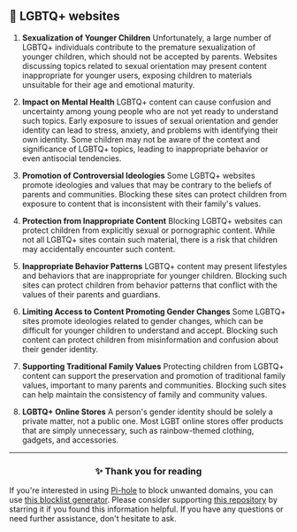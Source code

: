 <!-- SEO DATA FOR BLOCKLIST.SEFINEK.NET
* Title       : LGBTQ+ websites
* Description : N/A
* Tags        : N/A
* Canonical   : /viewer/info/block/LGBTQ_Plus
-->

## 🤮 LGBTQ+ websites

1. **Sexualization of Younger Children**
Unfortunately, a large number of LGBTQ+ individuals contribute to the premature sexualization of younger children, which should not be accepted by parents.
Websites discussing topics related to sexual orientation may present content inappropriate for younger users, exposing children to materials unsuitable for their age and emotional maturity.

2. **Impact on Mental Health**
LGBTQ+ content can cause confusion and uncertainty among young people who are not yet ready to understand such topics.
Early exposure to issues of sexual orientation and gender identity can lead to stress, anxiety, and problems with identifying their own identity. 
Some children may not be aware of the context and significance of LGBTQ+ topics, leading to inappropriate behavior or even antisocial tendencies.

3. **Promotion of Controversial Ideologies**
Some LGBTQ+ websites promote ideologies and values that may be contrary to the beliefs of parents and communities. 
Blocking these sites can protect children from exposure to content that is inconsistent with their family's values.

4. **Protection from Inappropriate Content**
Blocking LGBTQ+ websites can protect children from explicitly sexual or pornographic content.
While not all LGBTQ+ sites contain such material, there is a risk that children may accidentally encounter such content.

5. **Inappropriate Behavior Patterns**
LGBTQ+ content may present lifestyles and behaviors that are inappropriate for younger children.
Blocking such sites can protect children from behavior patterns that conflict with the values of their parents and guardians.

6. **Limiting Access to Content Promoting Gender Changes**
Some LGBTQ+ sites promote ideologies related to gender changes, which can be difficult for younger children to understand and accept.
Blocking such content can protect children from misinformation and confusion about their gender identity.

7. **Supporting Traditional Family Values**
Protecting children from LGBTQ+ content can support the preservation and promotion of traditional family values, important to many parents and communities.
Blocking such sites can help maintain the consistency of family and community values.

8. **LGBTQ+ Online Stores**
A person's gender identity should be solely a private matter, not a public one.
Most LGBT online stores offer products that are simply unnecessary, such as rainbow-themed clothing, gadgets, and accessories.

<hr>
<h3 align="center">✨ Thank you for reading</h3>
If you're interested in using <a href="https://blocklist.sefinek.net/viewer/info/What_is_Pi-hole">Pi-hole</a> to block unwanted domains, you can use <a href="https://sefinek.net/blocklist-generator/pihole">this blocklist generator</a>.
Please consider supporting <a href="https://github.com/sefinek24/Sefinek-Blocklist-Collection" target="_blank">this repository</a> by starring it if you found this information helpful.
If you have any questions or need further assistance, don't hesitate to ask.